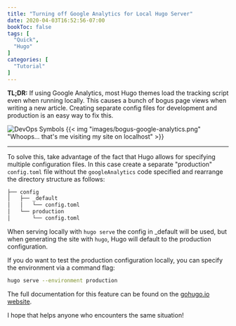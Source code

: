 ```yaml
---
title: "Turning off Google Analytics for Local Hugo Server"
date: 2020-04-03T16:52:56-07:00
bookToc: false
tags: [
  "Quick",
  "Hugo"
]
categories: [
  "Tutorial"
]
---
```


**TL;DR:** If using Google Analytics, most Hugo themes load the tracking script even when running locally. This causes a bunch of bogus page views when writing a new article. Creating separate config files for development and production is an easy way to fix this.

![DevOps Symbols](/static/)
{{< img "images/bogus-google-analytics.png" "Whoops... that's me visiting my site on localhost" >}}

<!--more--> 

---

To solve this, take advantage of the fact that Hugo allows for specifying multiple configuration files. In this case create a separate "production" `config.toml` file without the `googleAnalytics` code specified and rearrange the directory structure as follows:

```bash
├── config
│   ├── _default
│   │   └── config.toml
│   └── production
│       └── config.toml
```

When serving locally with `hugo serve` the config in _default will be used, but when generating the site with `hugo`, Hugo will default to the production configuration.

If you do want to test the production configuration locally, you can specify the environment via a command flag:

```bash
hugo serve --environment production
```

The full documentation for this feature can be found on the [gohugo.io website](https://gohugo.io/getting-started/configuration/#configuration-directory).

I hope that helps anyone who encounters the same situation!
